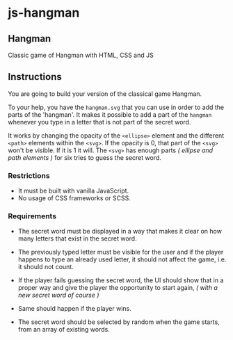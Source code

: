 # js-hangman

## Hangman

Classic game of Hangman with HTML, CSS and JS

## Instructions

You are going to build your version of the classical game Hangman.

To your help, you have the `hangman.svg` that you can use in order to add the parts of the 'hangman'. It makes it possible to add a part of the `hangman` whenever you type in a letter that is not part of the secret word.

It works by changing the opacity of the `<ellipse>` element and the different `<path>` elements within the `<svg>`. If the opacity is 0, that part of the `<svg>` won't be visible. If it is 1 it will. The `<svg>` has enough parts _( ellipse and path elements )_ for six tries to guess the secret word.

### Restrictions

-   It must be built with vanilla JavaScript.
-   No usage of CSS frameworks or SCSS.

### Requirements

-   The secret word must be displayed in a way that makes it clear on how many letters that exist in the secret word.

-   The previously typed letter must be visible for the user and if the player happens to type an already used letter, it should not affect the game, i.e. it should not count.

-   If the player fails guessing the secret word, the UI should show that in a proper way and give the player the opportunity to start again, _( with a new secret word of course )_

-   Same should happen if the player wins.

-   The secret word should be selected by random when the game starts, from an array of existing words.
